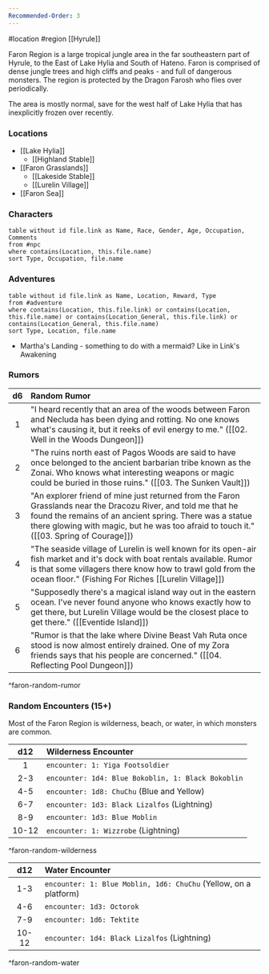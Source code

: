 ```yaml
---
Recommended-Order: 3
---
```


 #location #region [[Hyrule]]

Faron Region is a large tropical jungle area in the far southeastern part of Hyrule, to the East of Lake Hylia and South of Hateno. Faron is comprised of dense jungle trees and high cliffs and peaks - and full of dangerous monsters. The region is protected by the Dragon Farosh who flies over periodically.

The area is mostly normal, save for the west half of Lake Hylia that has inexplicitly frozen over recently.

### Locations

* [[Lake Hylia]]
	* [[Highland Stable]]
* [[Faron Grasslands]]
	- [[Lakeside Stable]]
	- [[Lurelin Village]]
* [[Faron Sea]]

### Characters
```dataview
table without id file.link as Name, Race, Gender, Age, Occupation, Comments
from #npc
where contains(Location, this.file.name)
sort Type, Occupation, file.name
```

### Adventures
```dataview
table without id file.link as Name, Location, Reward, Type
from #adventure
where contains(Location, this.file.link) or contains(Location, this.file.name) or contains(Location_General, this.file.link) or contains(Location_General, this.file.name)
sort Type, Location, file.name
```

* Martha's Landing - something to do with a mermaid? Like in Link's Awakening

### Rumors

| d6 | Random Rumor |
|:----:|:-------------|
| 1  | "I heard recently that an area of the woods between Faron and Necluda has been dying and rotting. No one knows what's causing it, but it reeks of evil energy to me." ([[02. Well in the Woods Dungeon]]) |
| 2  | "The ruins north east of Pagos Woods are said to have once belonged to the ancient barbarian tribe known as the Zonai. Who knows what interesting weapons or magic could be buried in those ruins." ([[03. The Sunken Vault]]) |
| 3  | "An explorer friend of mine just returned from the Faron Grasslands near the Dracozu River, and told me that he found the remains of an ancient spring. There was a statue there glowing with magic, but he was too afraid to touch it." ([[03. Spring of Courage]]) |
| 4  | "The seaside village of Lurelin is well known for its open-air fish market and it's dock with boat rentals available. Rumor is that some villagers there know how to trawl gold from the ocean floor." (Fishing For Riches [[Lurelin Village]]) |
| 5  | "Supposedly there's a magical island way out in the eastern ocean. I've never found anyone who knows exactly how to get there, but Lurelin Village would be the closest place to get there." ([[Eventide Island]]) |
| 6  | "Rumor is that the lake where Divine Beast Vah Ruta once stood is now almost entirely drained. One of my Zora friends says that his people are concerned." ([[04. Reflecting Pool Dungeon]]) |
^faron-random-rumor

### Random Encounters (15+)

Most of the Faron Region is wilderness, beach, or water, in which monsters are common.

|  d12  | Wilderness Encounter                               |
|:-----:|:-------------------------------------------------- |
|   1   | `encounter: 1: Yiga Footsoldier`                   |
|  2-3  | `encounter: 1d4: Blue Bokoblin, 1: Black Bokoblin` |
|  4-5  | `encounter: 1d8: ChuChu` (Blue and Yellow)         |
|  6-7  | `encounter: 1d3: Black Lizalfos` (Lightning)       |
|  8-9  | `encounter: 1d3: Blue Moblin`                      |
| 10-12 | `encounter: 1: Wizzrobe` (Lightning)               |
^faron-random-wilderness

|  d12  | Water Encounter                                                  |
|:-----:|:---------------------------------------------------------------- |
|  1-3  | `encounter: 1: Blue Moblin, 1d6: ChuChu` (Yellow, on a platform) |
|  4-6  | `encounter: 1d3: Octorok`                                        |
|  7-9  | `encounter: 1d6: Tektite`                                        |
| 10-12 | `encounter: 1d4: Black Lizalfos` (Lightning)                     |
^faron-random-water
